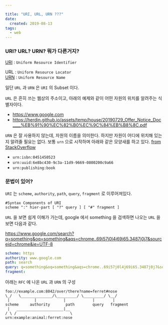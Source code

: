 ```yaml
---

title: "URI, URL, URN ???"
date:
  created: 2019-08-13
tags:
  - web
---
```


### URI? URL? URN? 뭐가 다른거지?
[URI](https://tools.ietf.org/html/rfc3986) : `Uniform Resource Identifier`  

URL : `Uniform Resource Locator`  
[URN](https://tools.ietf.org/html/rfc8141) : `Uniform Resource Name`  

일단 `URL` 과 `URN` 은 `URI` 의 Subset 이다.  

`URL` 은 흔히 쓰는 웹상의 주소이고, 아래의 예제와 같이 어떤 자원의 위치를 알려주는 식별자이다.
- https://www.google.com
- https://herdin.github.io/assets/temp/house/20190729_Offer_Notice_Doc____%EB%91%90%EC%82%B0%EC%9C%84%EB%B8%8C.pdf

`URN` 은 잘 사용하지 않는데, 자원의 이름을 의미한다. 하지만 자원이 어디에 위치해 있는지 알려줄 필요는 없다. 보통 `urn` 으로 시작하며 아래와 같은 모양새를 하고 있다. [from StackOverflow](https://stackoverflow.com/questions/176264/what-is-the-difference-between-a-uri-a-url-and-a-urn)
- `urn:isbn:0451450523`
- `urn:uuid:6e8bc430-9c3a-11d9-9669-0800200c9a66`
- `urn:publishing:book`

### 문법이 있어?

`URI` 는 `scheme`, `authority`, `path`, `query`, `fragment` 로 이루어져있다.  
```
#Syntax Components of URI
scheme ":" hier-part [ "?" query ] [ "#" fragment ]
```

`URL` 을 보면 쉽게 이해가 가는데, google 에서 something 을 검색하면 나오는 `URL` 을 보면 다음과 같다.

https://www.google.com/search?q=something&oq=something&aqs=chrome..69i57j0l4j69i65.3487j0j7&sourceid=chrome&ie=UTF-8

``` yaml
scheme: https
authority: www.google.com
path: search
query: q=something&oq=something&aqs=chrome..69i57j0l4j69i65.3487j0j7&sourceid=chrome&ie=UTF-8
fragment:
```

아래는 `RFC` 에 나온 `URL` 과 `URN` 의 구성
```
foo://example.com:8042/over/there?name=ferret#nose
\_/   \______________/\_________/ \_________/ \__/
 |           |            |            |        |
scheme     authority       path        query   fragment
 |   _____________________|__
/ \ /                        \
urn:example:animal:ferret:nose
```

